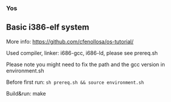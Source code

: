 ### Yos

## Basic i386-elf system

More info: https://github.com/cfenollosa/os-tutorial/

Used compiler, linker: i686-gcc, i686-ld, please see prereq.sh

Please note you might need to fix the path and the gcc version in environment.sh

Before first run: `sh prereq.sh && source environment.sh`

Build&run: make
